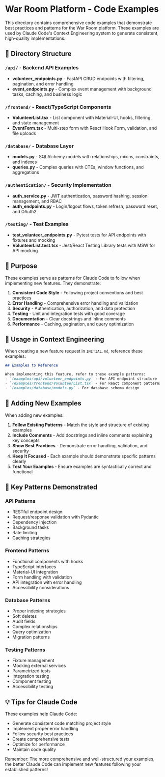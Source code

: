 # War Room Platform - Code Examples

This directory contains comprehensive code examples that demonstrate best practices and patterns for the War Room platform. These examples are used by Claude Code's Context Engineering system to generate consistent, high-quality implementations.

## 📁 Directory Structure

### `/api/` - Backend API Examples
- **volunteer_endpoints.py** - FastAPI CRUD endpoints with filtering, pagination, and error handling
- **event_endpoints.py** - Complex event management with background tasks, caching, and business logic

### `/frontend/` - React/TypeScript Components
- **VolunteerList.tsx** - List component with Material-UI, hooks, filtering, and state management
- **EventForm.tsx** - Multi-step form with React Hook Form, validation, and file uploads

### `/database/` - Database Layer
- **models.py** - SQLAlchemy models with relationships, mixins, constraints, and indexes
- **queries.py** - Complex queries with CTEs, window functions, and aggregations

### `/authentication/` - Security Implementation
- **auth_service.py** - JWT authentication, password hashing, session management, and RBAC
- **auth_endpoints.py** - Login/logout flows, token refresh, password reset, and OAuth2

### `/testing/` - Test Examples
- **test_volunteer_endpoints.py** - Pytest tests for API endpoints with fixtures and mocking
- **VolunteerList.test.tsx** - Jest/React Testing Library tests with MSW for API mocking

## 🎯 Purpose

These examples serve as patterns for Claude Code to follow when implementing new features. They demonstrate:

1. **Consistent Code Style** - Following project conventions and best practices
2. **Error Handling** - Comprehensive error handling and validation
3. **Security** - Authentication, authorization, and data protection
4. **Testing** - Unit and integration tests with good coverage
5. **Documentation** - Clear docstrings and inline comments
6. **Performance** - Caching, pagination, and query optimization

## 🔧 Usage in Context Engineering

When creating a new feature request in `INITIAL.md`, reference these examples:

```markdown
## Examples to Reference

When implementing this feature, refer to these example patterns:
- `/examples/api/volunteer_endpoints.py` - For API endpoint structure
- `/examples/frontend/VolunteerList.tsx` - For React component patterns
- `/examples/database/models.py` - For database schema design
```

## 📝 Adding New Examples

When adding new examples:

1. **Follow Existing Patterns** - Match the style and structure of existing examples
2. **Include Comments** - Add docstrings and inline comments explaining key concepts
3. **Show Best Practices** - Demonstrate error handling, validation, and security
4. **Keep It Focused** - Each example should demonstrate specific patterns clearly
5. **Test Your Examples** - Ensure examples are syntactically correct and functional

## 🚀 Key Patterns Demonstrated

### API Patterns
- RESTful endpoint design
- Request/response validation with Pydantic
- Dependency injection
- Background tasks
- Rate limiting
- Caching strategies

### Frontend Patterns
- Functional components with hooks
- TypeScript interfaces
- Material-UI integration
- Form handling with validation
- API integration with error handling
- Accessibility considerations

### Database Patterns
- Proper indexing strategies
- Soft deletes
- Audit fields
- Complex relationships
- Query optimization
- Migration patterns

### Testing Patterns
- Fixture management
- Mocking external services
- Parametrized tests
- Integration testing
- Component testing
- Accessibility testing

## 💡 Tips for Claude Code

These examples help Claude Code:
- Generate consistent code matching project style
- Implement proper error handling
- Follow security best practices
- Create comprehensive tests
- Optimize for performance
- Maintain code quality

Remember: The more comprehensive and well-structured your examples, the better Claude Code can implement new features following your established patterns!